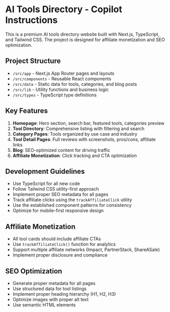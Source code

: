 <!-- Use this file to provide workspace-specific custom instructions to Copilot. For more details, visit https://code.visualstudio.com/docs/copilot/copilot-customization#_use-a-githubcopilotinstructionsmd-file -->

# AI Tools Directory - Copilot Instructions

This is a premium AI tools directory website built with Next.js, TypeScript, and Tailwind CSS. The project is designed for affiliate monetization and SEO optimization.

## Project Structure

- `/src/app` - Next.js App Router pages and layouts
- `/src/components` - Reusable React components
- `/src/data` - Static data for tools, categories, and blog posts
- `/src/lib` - Utility functions and business logic
- `/src/types` - TypeScript type definitions

## Key Features

1. **Homepage**: Hero section, search bar, featured tools, categories preview
2. **Tool Directory**: Comprehensive listing with filtering and search
3. **Category Pages**: Tools organized by use case and industry
4. **Tool Detail Pages**: Full reviews with screenshots, pros/cons, affiliate links
5. **Blog**: SEO-optimized content for driving traffic
6. **Affiliate Monetization**: Click tracking and CTA optimization

## Development Guidelines

- Use TypeScript for all new code
- Follow Tailwind CSS utility-first approach
- Implement proper SEO metadata for all pages
- Track affiliate clicks using the `trackAffiliateClick` utility
- Use the established component patterns for consistency
- Optimize for mobile-first responsive design

## Affiliate Monetization

- All tool cards should include affiliate CTAs
- Use `trackAffiliateClick()` function for analytics
- Support multiple affiliate networks (Impact, PartnerStack, ShareASale)
- Implement proper disclosure and compliance

## SEO Optimization

- Generate proper metadata for all pages
- Use structured data for tool listings
- Implement proper heading hierarchy (H1, H2, H3)
- Optimize images with proper alt text
- Use semantic HTML elements
